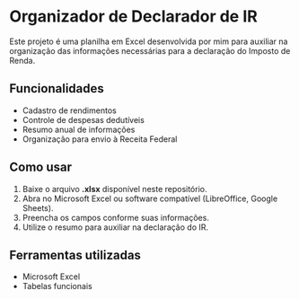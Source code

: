 # Organizador de Declarador de IR

Este projeto é uma planilha em Excel desenvolvida por mim para auxiliar na organização das informações necessárias para a declaração do Imposto de Renda.

## Funcionalidades
- Cadastro de rendimentos
- Controle de despesas dedutíveis
- Resumo anual de informações
- Organização para envio à Receita Federal

## Como usar
1. Baixe o arquivo **.xlsx** disponível neste repositório.
2. Abra no Microsoft Excel ou software compatível (LibreOffice, Google Sheets).
3. Preencha os campos conforme suas informações.
4. Utilize o resumo para auxiliar na declaração do IR.

## Ferramentas utilizadas
- Microsoft Excel
- Tabelas funcionais
